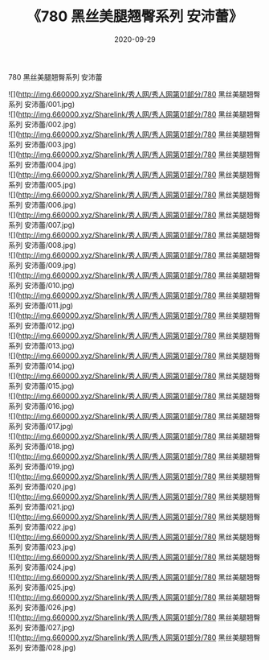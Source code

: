 ﻿---
layout: post
title:  《780 黑丝美腿翘臀系列 安沛蕾》
date:   2020-09-29
img: http://img.660000.xyz/Sharelink/秀人网/秀人网第01部分/780 黑丝美腿翘臀系列 安沛蕾/000.jpg
categories: [美女, 清纯, 唯美]
---

780 黑丝美腿翘臀系列 安沛蕾

  ![](http://img.660000.xyz/Sharelink/秀人网/秀人网第01部分/780 黑丝美腿翘臀系列 安沛蕾/001.jpg) <br> ![](http://img.660000.xyz/Sharelink/秀人网/秀人网第01部分/780 黑丝美腿翘臀系列 安沛蕾/002.jpg) <br> ![](http://img.660000.xyz/Sharelink/秀人网/秀人网第01部分/780 黑丝美腿翘臀系列 安沛蕾/003.jpg) <br> ![](http://img.660000.xyz/Sharelink/秀人网/秀人网第01部分/780 黑丝美腿翘臀系列 安沛蕾/004.jpg) <br> ![](http://img.660000.xyz/Sharelink/秀人网/秀人网第01部分/780 黑丝美腿翘臀系列 安沛蕾/005.jpg) <br> ![](http://img.660000.xyz/Sharelink/秀人网/秀人网第01部分/780 黑丝美腿翘臀系列 安沛蕾/006.jpg) <br> ![](http://img.660000.xyz/Sharelink/秀人网/秀人网第01部分/780 黑丝美腿翘臀系列 安沛蕾/007.jpg) <br> ![](http://img.660000.xyz/Sharelink/秀人网/秀人网第01部分/780 黑丝美腿翘臀系列 安沛蕾/008.jpg) <br> ![](http://img.660000.xyz/Sharelink/秀人网/秀人网第01部分/780 黑丝美腿翘臀系列 安沛蕾/009.jpg) <br> ![](http://img.660000.xyz/Sharelink/秀人网/秀人网第01部分/780 黑丝美腿翘臀系列 安沛蕾/010.jpg) <br> ![](http://img.660000.xyz/Sharelink/秀人网/秀人网第01部分/780 黑丝美腿翘臀系列 安沛蕾/011.jpg) <br> ![](http://img.660000.xyz/Sharelink/秀人网/秀人网第01部分/780 黑丝美腿翘臀系列 安沛蕾/012.jpg) <br> ![](http://img.660000.xyz/Sharelink/秀人网/秀人网第01部分/780 黑丝美腿翘臀系列 安沛蕾/013.jpg) <br> ![](http://img.660000.xyz/Sharelink/秀人网/秀人网第01部分/780 黑丝美腿翘臀系列 安沛蕾/014.jpg) <br> ![](http://img.660000.xyz/Sharelink/秀人网/秀人网第01部分/780 黑丝美腿翘臀系列 安沛蕾/015.jpg) <br> ![](http://img.660000.xyz/Sharelink/秀人网/秀人网第01部分/780 黑丝美腿翘臀系列 安沛蕾/016.jpg) <br> ![](http://img.660000.xyz/Sharelink/秀人网/秀人网第01部分/780 黑丝美腿翘臀系列 安沛蕾/017.jpg) <br> ![](http://img.660000.xyz/Sharelink/秀人网/秀人网第01部分/780 黑丝美腿翘臀系列 安沛蕾/018.jpg) <br> ![](http://img.660000.xyz/Sharelink/秀人网/秀人网第01部分/780 黑丝美腿翘臀系列 安沛蕾/019.jpg) <br> ![](http://img.660000.xyz/Sharelink/秀人网/秀人网第01部分/780 黑丝美腿翘臀系列 安沛蕾/020.jpg) <br> ![](http://img.660000.xyz/Sharelink/秀人网/秀人网第01部分/780 黑丝美腿翘臀系列 安沛蕾/021.jpg) <br> ![](http://img.660000.xyz/Sharelink/秀人网/秀人网第01部分/780 黑丝美腿翘臀系列 安沛蕾/022.jpg) <br> ![](http://img.660000.xyz/Sharelink/秀人网/秀人网第01部分/780 黑丝美腿翘臀系列 安沛蕾/023.jpg) <br> ![](http://img.660000.xyz/Sharelink/秀人网/秀人网第01部分/780 黑丝美腿翘臀系列 安沛蕾/024.jpg) <br> ![](http://img.660000.xyz/Sharelink/秀人网/秀人网第01部分/780 黑丝美腿翘臀系列 安沛蕾/025.jpg) <br> ![](http://img.660000.xyz/Sharelink/秀人网/秀人网第01部分/780 黑丝美腿翘臀系列 安沛蕾/026.jpg) <br> ![](http://img.660000.xyz/Sharelink/秀人网/秀人网第01部分/780 黑丝美腿翘臀系列 安沛蕾/027.jpg) <br> ![](http://img.660000.xyz/Sharelink/秀人网/秀人网第01部分/780 黑丝美腿翘臀系列 安沛蕾/028.jpg) <br>